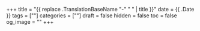 +++
title = "{{ replace .TranslationBaseName "-" " " | title }}"
date = {{ .Date }}
tags = [""]
categories = [""]
draft = false
hidden = false
toc = false
og_image = ""
+++
